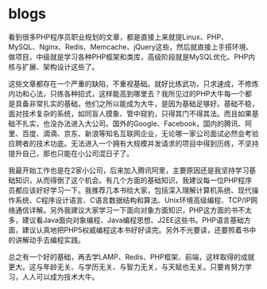 # blogs
看到很多PHP程序员职业规划的文章，都是直接上来就提Linux、PHP、MySQL、Nginx、Redis、Memcache、jQuery这些，然后就直接上手搭环境、做项目，中级就是学习各种PHP框架和类库，高级阶段就是MySQL优化、PHP内核与扩展、架构设计这些了。

这些文章都存在一个严重的缺陷，不重视基础。就好比练武功，只求速成，不修炼内功和心法，只练各种招式，这样能高到哪里去？我所见过的PHP大牛每一个都是具备非常扎实的基础，他们之所以能成为大牛，是因为基础足够好。基础不稳，面对技术复杂的系统，如同盲人摸象、管中窥豹，只得其门不得其法。而且如果基础不扎实，也没办法进入大公司。国外的Google、Facebook，国内的腾讯、阿里、百度、滴滴、京东、新浪等知名互联网企业，无论哪一家公司面试必然会考验应聘者的技术功底。无法进入一个拥有大规模并发请求的项目中得到历练，不坚持提升自己，那也只能在小公司混日子了。

我最开始工作也是在2家小公司，后来加入腾讯阿里，主要原因还是我坚持学习基础知识，从而得倒了这个机会。有几个方面的基础知识，我建议每一位PHP程序员都应该好好学习一下。我推荐几本书给大家，包括深入理解计算机系统、现代操作系统、C程序设计语言、C语言数据结构和算法、Unix环境高级编程、TCP/IP网络通信详解。另外我建议大家学习一下面向对象方面知识，PHP这方面的书不太多，建议看Java面向对象编程、Java编程思想、J2EE这些书。PHP语言基础方面，建议认真地把PHP5权威编程这本书好好读完。另外不光要读，还要照着书中的讲解动手去编程实践。

总之有一个好的基础，再去学LAMP、Redis、PHP框架、前端，这样取得的成就更大。这与年龄无关、与学历无关、与智力无关，与天赋也无关。只要肯努力学习，人人可以成为技术大牛。
